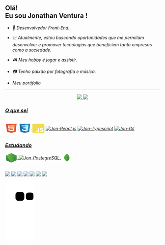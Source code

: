 
<h2> Olá!<br>Eu sou Jonathan Ventura !</h2>

<i class="devicon-react-original colored">

- 📖 Desenvolvedor Front-End.
- 📈 Atualmente, estou buscando oportunidades que me permitam desenvolver e promover tecnologias que beneficiem tanto empresas como a sociedade.
- 🎮 Meu hobby é jogar e assistir. 
- 📷 Tenho paixão por fotografia e música.

- <a href="https://jonglazkov.github.io" text-decoration="none">Meu portifolio</a>

---

<div align="center">
  <a href="https://github.com/JonGlazkov">
  <img width="50%" src="https://github-readme-stats.vercel.app/api?username=JonGlazkov&show_icons=true&theme=dark&include_all_commits=true&count_private=true"/>
  <img width="49%" src="https://github-readme-stats.vercel.app/api/top-langs/?username=JonGlazkov&layout=compact&langs_count=7&theme=dark"/>
</div>

### O que sei
<div style="display: inline_block"><br>
 <img align="center" alt="Jon-HTML" height="30" width="40" src="https://raw.githubusercontent.com/devicons/devicon/master/icons/html5/html5-original.svg">
 <img align="center" alt="Jon-CSS" height="30" width="40" src="https://raw.githubusercontent.com/devicons/devicon/master/icons/css3/css3-original.svg">  
 <img align="center" alt="Jon-Javascript" height="30" width="40" src="https://raw.githubusercontent.com/devicons/devicon/master/icons/javascript/javascript-plain.svg">
 <img align="center" alt="Jon-React.js" height="30" width="40" src="https://cdn.jsdelivr.net/gh/devicons/devicon/icons/react/react-original.svg">
 <img align="center" alt="Jon-Typescript" height="30" width="40" src="https://cdn.jsdelivr.net/gh/devicons/devicon/icons/typescript/typescript-original.svg"/> 
 <img align="center" alt="Jon-Git" height="30" width="40" src="https://cdn.jsdelivr.net/gh/devicons/devicon/icons/git/git-original.svg">

</div>
  
  ##
  
 ### Estudando
  <img align="center" alt="Jon-NodeJS" height="30" width="40" src="https://raw.githubusercontent.com/devicons/devicon/master/icons/nodejs/nodejs-original.svg">
  <img align="center" alt="Jon-PostegreSQL" height="30" width="40" src="https://cdn.jsdelivr.net/gh/devicons/devicon/icons/postgresql/postgresql-plain.svg" />
  <img align="center" alt="Jon-MongoDB" height="30" width="40" src="https://raw.githubusercontent.com/devicons/devicon/master/icons/mongodb/mongodb-original.svg">
  
  
  ##
  
  <div>
  <a href="https://steamcommunity.com/id/Potrinho/" target="_blank"><img src="https://img.shields.io/badge/Steam-000000?style=for-the-badge&logo=steam&logoColor=white" target="_blank"></a>
    <a href="https://account.xbox.com/pt-BR/Profile?xr=mebarnav" target="_blank"><img src="https://img.shields.io/badge/Xbox-107C10?style=for-the-badge&logo=xbox&logoColor=white" target="_blank"></a>
    <a href="https://open.spotify.com/user/12145615518?si=a46ea7b9aec74cc9" target="_blank"><img src="https://img.shields.io/badge/Spotify-1ED760?&style=for-the-badge&logo=spotify&logoColor=white" target="_blank"></a>
 <a href="https://discord.gg/q8yEHQeJXA" target="_blank"><img src="https://img.shields.io/badge/Discord-7289DA?style=for-the-badge&logo=discord&logoColor=white" target="_blank"></a> 
  <a href = "mailto:jonathan_vmacedo@hotmail.com"><img src="https://img.shields.io/badge/Microsoft_Outlook-0078D4?style=for-the-badge&logo=microsoft-outlook&logoColor=white" target="_blank"></a>
  <a href="https://www.linkedin.com/in/jonglazkov/" target="_blank"><img src="https://img.shields.io/badge/-LinkedIn-%230077B5?style=for-the-badge&logo=linkedin&logoColor=white" target="_blank"></a>
  <a href="https://www.instagram.com/jonglazkov/" target="_blank"><img src="https://img.shields.io/badge/-Instagram-%23E4405F?style=for-the-badge&logo=instagram&logoColor=white" target="_blank"></a>
 
  ![Snake animation](https://github.com/JonGlazkov/JonGlazkov/blob/output/github-contribution-grid-snake.svg)
  </div>
</i>
